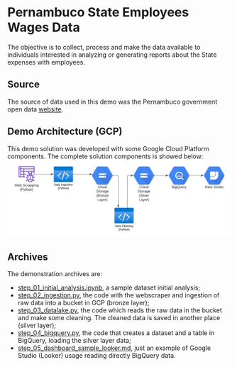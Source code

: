 # Pernambuco State Employees Wages Data
The objective is to collect, process and make the data available to
individuals interested in analyzing or generating reports about the State 
expenses with employees.

## Source
The source of data used in this demo was the Pernambuco government open data [website](https://dados.pe.gov.br/dataset/remuneracao-de-servidores).

## Demo Architecture (GCP)
This demo solution was developed with some Google Cloud Platform components. The
complete solution components is showed below:
![solution_architecture.png](solution_architecture.png)

## Archives
The demonstration archives are:
- [step_01_initial_analysis.ipynb](step_01_initial_analysis.ipynb), a sample dataset initial analysis;
- [step_02_ingestion.py](step_02_ingestion.py), the code with the webscraper and ingestion of raw data into a bucket in GCP (bronze layer);
- [step_03_datalake.py](step_03_datalake.py), the code which reads the raw data in the bucket and make some cleaning. The cleaned data is saved in another place (silver layer);
- [step_04_bigquery.py](step_04_bigquery.py), the code that creates a dataset and a table in BigQuery, loading the silver layer data;
- [step_05_dashboard_sample_looker.md](step_05_dashboard_sample_looker.md), just an example of Google Studio (Looker) usage reading directly BigQuery data. 